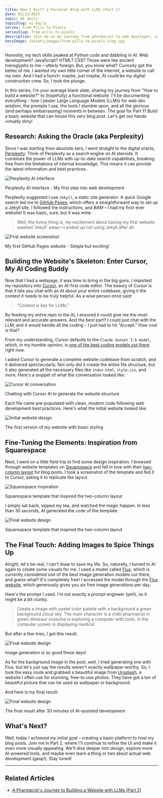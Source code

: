 ```yaml
---
title: How I Built a Personal Blog with LLMs (Part 1)
date: 01/23/2025
topic: AI daily
topicSlug: ai-daily
series: From Pills to Pixels
seriesSlug: from-pills-to-pixels
description: Join me on my journey from pharmacist to web developer, using AI as my buddy.
heroImage: /assets/images/from-pills-to-pixels-1/bg.jpg
---
```


Honestly, my tech skills peaked at Python code and dabbling in AI. Web development? JavaScript? HTML? CSS? Those were like ancient hieroglyphs to me – utterly foreign. But, you know what? Curiosity got the better of me. I wanted my own little corner of the internet, a website to call my own. And I had a hunch: maybe, just maybe, AI could be my digital construction crew. So, I took the plunge.

In this series, I'm your average blank slate, sharing my journey from "How to build a website?" to (hopefully) a functional website. I'll be documenting everything – how I pester Large Language Models (LLMs) for web dev wisdom, the prompts I use, the tools I stumble upon, and all the glorious (and perhaps embarrassing) moments in between. The goal for Part 1? Build a basic website that can house this very blog post. Let's get our hands virtually dirty!

## Research: Asking the Oracle (aka Perplexity)

Since I was starting from absolute zero, I went straight to the digital oracle, [Perplexity](https://www.perplexity.ai/). Think of Perplexity as a search engine on AI steroids. It combines the power of LLMs with up-to-date search capabilities, breaking free from the limitations of internal knowledge. This means it can provide the latest information and best practices.

<div class="image-container">
    <img src="../assets/images/from-pills-to-pixels-1/perplexity.png" alt="Perplexity AI interface">
    <p class="image-caption">Perplexity AI interface - My first step into web development</p>
</div>

Perplexity suggested I use `Jekyll`, a static site generator. A quick Google search led me to [GitHub Pages](https://pages.github.com/), which offers a straightforward way to set up a Jekyll site. I followed the instructions, and *BAM* – I had my first-ever website! It was basic, sure, but it was mine.

> Well, the funny thing is, my excitement about having my first website washed 'Jekyll' away—I ended up not using Jekyll after all.

<div class="image-container">
    <img src="../assets/images/from-pills-to-pixels-1/init.png" alt="First website screenshot">
    <p class="image-caption">My first GitHub Pages website - Simple but exciting!</p>
</div>

## Building the Website's Skeleton: Enter Cursor, My AI Coding Buddy

Now that I had a webpage, it was time to bring in the big guns. I imported my repository into [Cursor](https://www.cursor.com/), an AI-first code editor. The beauty of Cursor is that it lets you chat with an AI about your entire codebase, giving it the context it needs to be truly helpful. As a wise person once said:

> "Context is key for LLMs."

By feeding my entire repo to the AI, I ensured it could give me the most relevant and accurate answers. And the best part? I could just chat with the LLM, and it would handle all the coding – I just had to hit "Accept." How cool is that?

From my understanding, Cursor defaults to the `Claude Sonnet 3.5 model`, which, in my humble opinion, is [one of the best coding models out there](https://web.lmarena.ai/leaderboard) right now.

I asked Cursor to generate a complete website codebase from scratch, and it delivered spectacularly. Not only did it create the entire file structure, but it also generated all the necessary files like `index.html`, `style.css`, and more. Here's a snippet of what the conversation looked like:

<div class="image-container">
    <img src="../assets/images/from-pills-to-pixels-1/cursor-1.png" alt="Cursor AI conversation">
    <p class="image-caption">Chatting with Cursor AI to generate the website structure</p>
</div>

Each file came pre-populated with clean, modern code following web development best practices. Here's what the initial website looked like:

<div class="image-container">
    <img src="../assets/images/from-pills-to-pixels-1/first.png" alt="Initial website design">
    <p class="image-caption">The first version of my website with basic styling</p>
</div>

## Fine-Tuning the Elements: Inspiration from Squarespace

Next, I went on a little field trip to find some design inspiration. I browsed through website templates on [Squarespace](https://www.squarespace.com/) and fell in love with their [two-column layout](https://www.squarespace.com/templates/palmera-fluid-demo) for blog posts. I took a screenshot of the template and fed it to Cursor, asking it to replicate the layout.

<div class="image-container">
    <img src="../assets/images/from-pills-to-pixels-1/cursor-2.png" alt="Squarespace inspiration">
    <p class="image-caption">Squarespace template that inspired the two-column layout</p>
</div>

I simply sat back, sipped my tea, and watched the magic happen. In less than 30 seconds, AI generated the code of the template:

<div class="image-container">
    <img src="../assets/images/from-pills-to-pixels-1/end-1.png" alt="Final website design">
    <p class="image-caption">Squarespace template that inspired the two-column layout</p>
</div>

## The Final Touch: Adding Images to Spice Things Up

Alright, let's be real, I can't draw to save my life. So, naturally, I turned to AI again to create some visuals for me. I used a model called [Flux](https://github.com/black-forest-labs/flux), which is currently considered one of the best image generation models out there, and guess what? It's completely free! I accessed the model through the [Flux website](https://www.fluxpro.ai/), which generously gives you six free image generations per day.

Here's the prompt I used. I'm not exactly a prompt engineer (yet!), so it might be a bit clunky.

> Create a image with pastel color palette with a background a green background cloud sky. The main character is a chibi pharmacist in green dinosaur costume is exploring a computer with tools. In the computer screen is displaying medical.

But after a few tries, I got this result:

<div class="image-container">
    <img src="../assets/images/from-pills-to-pixels-1/img-gen.png" alt="Final website design">
    <p class="image-caption">Image generation is so good these days!</p>
</div>

As for the background image in the post, well, I tried generating one with Flux, but let's just say the results weren't exactly wallpaper-worthy. So, I took the easy route and grabbed a beautiful image from [Unsplash](https://unsplash.com/), a website I often use for stunning, free-to-use photos. They have got a ton of beautiful picture that can be used as wallpaper or background.

And here is my final result:
<div class="image-container">
    <img src="../assets/images/from-pills-to-pixels-1/end-2.png" alt="Final website design">
    <p class="image-caption">The final result after 30 minutes of AI-assisted development</p>
</div>


## What's Next?

Well, today I achieved my initial goal – creating a basic platform to host my blog posts. Join me in Part 2, where I'll continue to refine the UI and make it even more visually appealing. We'll dive deeper into design, explore more AI-powered tools, and maybe even learn a thing or two about actual web development (gasp!). Stay tuned!

---

## Related Articles
- [A Pharmacist's Journey to Building a Website with LLMs (Part 2)](#)
